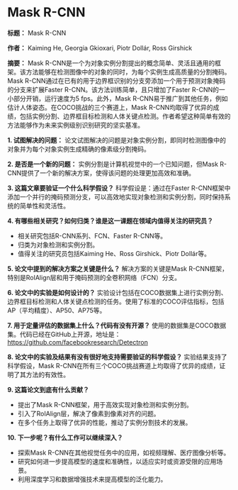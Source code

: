 #  Mask R-CNN

**标题：** Mask R-CNN

**作者：** Kaiming He, Georgia Gkioxari, Piotr Dollár, Ross Girshick

**摘要：** Mask R-CNN是一个为对象实例分割提出的概念简单、灵活且通用的框架。该方法能够在检测图像中的对象的同时，为每个实例生成高质量的分割掩码。Mask R-CNN通过在已有的用于边界框识别的分支旁添加一个用于预测对象掩码的分支来扩展Faster R-CNN。该方法训练简单，且只增加了Faster R-CNN的一小部分开销，运行速度为5 fps。此外，Mask R-CNN易于推广到其他任务，例如估计人体姿态。在COCO挑战的三个赛道上，Mask R-CNN均取得了优异的成绩，包括实例分割、边界框目标检测和人体关键点检测。作者希望这种简单有效的方法能够作为未来实例级别识别研究的坚实基准。

**1. 试图解决的问题：**
   论文试图解决的问题是对象实例分割，即同时检测图像中的对象并为每个对象实例生成精确的像素级分割掩码。

**2. 是否是一个新的问题：**
   实例分割是计算机视觉中的一个已知问题，但Mask R-CNN提供了一个新的解决方案，使得该问题的处理更加高效和准确。

**3. 这篇文章要验证一个什么科学假设？**
   科学假设是：通过在Faster R-CNN框架中添加一个并行的掩码预测分支，可以高效地实现对象检测和实例分割，同时保持系统的简单性和灵活性。

**4. 有哪些相关研究？如何归类？谁是这一课题在领域内值得关注的研究员？**
   - 相关研究包括R-CNN系列、FCN、Faster R-CNN等。
   - 归类为对象检测和实例分割。
   - 值得关注的研究员包括Kaiming He、Ross Girshick、Piotr Dollár等。

**5. 论文中提到的解决方案之关键是什么？**
   解决方案的关键是Mask R-CNN框架，特别是RoIAlign层和用于掩码预测的全卷积网络（FCN）分支。

**6. 论文中的实验是如何设计的？**
   实验设计包括在COCO数据集上进行实例分割、边界框目标检测和人体关键点检测的任务。使用了标准的COCO评估指标，包括AP（平均精度）、AP50、AP75等。

**7. 用于定量评估的数据集上什么？代码有没有开源？**
   使用的数据集是COCO数据集。代码已经在GitHub上开源，地址是：https://github.com/facebookresearch/Detectron

**8. 论文中的实验及结果有没有很好地支持需要验证的科学假设？**
   实验结果支持了科学假设，Mask R-CNN在所有三个COCO挑战赛道上均取得了优异的成绩，证明了其方法的有效性。

**9. 这篇论文到底有什么贡献？**
   - 提出了Mask R-CNN框架，用于高效实现对象检测和实例分割。
   - 引入了RoIAlign层，解决了像素到像素对齐的问题。
   - 在多个任务上取得了优异的性能，推动了实例分割技术的发展。

**10. 下一步呢？有什么工作可以继续深入？**
   - 探索Mask R-CNN在其他视觉任务中的应用，如视频理解、医疗图像分析等。
   - 研究如何进一步提高模型的速度和准确性，以适应实时或资源受限的应用场景。
   - 利用深度学习和数据增强技术来提高模型的泛化能力。